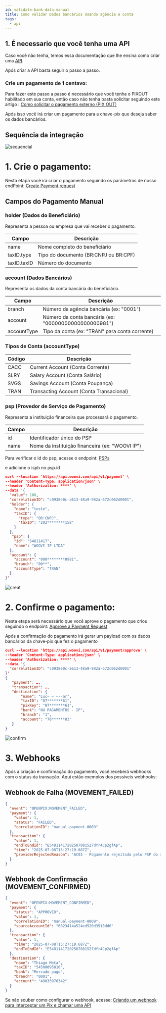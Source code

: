 ```yaml
---
id: validate-bank-data-manual
title: Como validar Dados bancários Usando agência e conta
tags:
  - api
---
```


## 1. É necessario que você tenha uma API

Caso você não tenha, temos essa documentação que lhe ensina como criar uma [API](https://developers.openpix.com.br/en/docs/apis/getting-started-api).

Após criar a API basta seguir o passo a passo.

### Crie um pagamento de 1 centavo:

Para fazer este passo a passo é necessário que você tenha o PIXOUT habilitado em sua conta, então caso não tenha basta solicitar seguindo este artigo : [Como solicitar o pagamento externo (PIX OUT)](https://ajuda.openpix.com.br/pt-br/article/como-solicitar-o-pagamento-externo-pix-out-1qmsnj7/)

Após isso você irá criar um pagamento para a chave-pix que deseja saber os dados bancários.

## Sequência da integração

![sequencial](./__assets__/payment-flow.png)

# 1. Crie o pagamento:

Nesta etapa você irá criar o pagamento seguindo os parâmetros de nosso endPoint: [Create Payment request](<https:///developers.openpix.com.br/api#tag/payment-(request-access)/paths/~1api~1v1~1payment/post>)

## Campos do Pagamento Manual

### holder (Dados do Beneficiário)

Representa a pessoa ou empresa que vai receber o pagamento.

| Campo       | Descrição                             |
| ----------- | ------------------------------------- |
| name        | Nome completo do beneficiário         |
| taxID.type  | Tipo do documento (BR:CNPJ ou BR:CPF) |
| taxID.taxID | Número do documento                   |

### account (Dados Bancários)

Representa os dados da conta bancária do beneficiário.

| Campo       | Descrição                                             |
| ----------- | ----------------------------------------------------- |
| branch      | Número da agência bancária (ex: "0001")               |
| account     | Número da conta bancária (ex: "00000000000000000981") |
| accountType | Tipo da conta (ex: "TRAN" para conta corrente)        |

### Tipos de Conta (accountType)

| Código | Descrição                                |
| ------ | ---------------------------------------- |
| CACC   | Current Account (Conta Corrente)         |
| SLRY   | Salary Account (Conta Salário)           |
| SVGS   | Savings Account (Conta Poupança)         |
| TRAN   | Transacting Account (Conta Transacional) |

### psp (Provedor de Serviço de Pagamento)

Representa a instituição financeira que processará o pagamento.

| Campo | Descrição                                       |
| ----- | ----------------------------------------------- |
| id    | Identificador único do PSP                      |
| name  | Nome da instituição financeira (ex: "WOOVI IP") |

Para verificar o id do psp, acesse o endpoint: [PSPs](https:///developers.openpix.com.br/api#tag/psp/paths/~1api~1v1~1psp/get)

e adicione o ispb no psp.id

```json
curl --location 'https://api.woovi.com/api/v1/payment' \
--header 'Content-Type: application/json' \
--header 'Authorization: ****' \
--data '{
  "value": 100,
  "correlationID": "c0938e0c-a613-48a9-982a-672c062d0001",
  "holder": {
    "name": "teste",
    "taxID": {
      "type": "BR:CNPJ",
      "taxID": "202********158"
    }
  },
   "psp": {
    "id": "54811417",
    "name": "WOOVI IP LTDA"
  },
  "account": {
    "account": "000********0981",
    "branch": "00**",
    "accountType": "TRAN"
  }
}'
```

![creat](./__assets__/request.png)

# 2. Confirme o pagamento:

Nesta etapa será necessário que você aprove o pagamento que criou seguindo o endpoint: [Approve a Payment Request](<https:///developers.openpix.com.br/api#tag/payment-(request-access)/paths/~1api~1v1~1payment~1approve/post>)

Após a confirmação do pagamento irá gerar um payload com os dados bancários da chave-pix que fez o pagamento

```json
curl --location 'https://api.woovi.com/api/v1/payment/approve' \
--header 'Content-Type: application/json' \
--header 'Authorization: ****' \
--data '{
  "correlationID": "c0938e0c-a613-48a9-982a-672c062d0001"
}'
{
   "payment": …,
   "transaction": …,
   "destination": {
       "name": "Luc— – —--ar",
       "taxID": "07*******61",
       "pixKey": "07*******61",
       "bank": "NU PAGAMENTOS - IP",
       "branch": "1",
       "account": "76******03"
   }
}
```

![confirm](./__assets__/confirm-payment.png)

# 3. Webhooks

Após a criação e confirmação do pagamento, você receberá webhooks com o status da transação. Aqui estão exemplos dos possíveis webhooks:

## Webhook de Falha (MOVEMENT_FAILED)

```json
{
  "event": "OPENPIX:MOVEMENT_FAILED",
  "payment": {
    "value": 1,
    "status": "FAILED",
    "correlationID": "manual-payment-0009"
  },
  "transaction": {
    "value": 1,
    "endToEndId": "E54811417202507081527dYr4Cp2gfAp",
    "time": "2025-07-08T15:27:19.687Z",
    "providerRejectedReason": "AC03 - Pagamento rejeitado pelo PSP do recebedor"
  }
}
```

## Webhook de Confirmação (MOVEMENT_CONFIRMED)

```json
{
  "event": "OPENPIX:MOVEMENT_CONFIRMED",
  "payment": {
    "status": "APPROVED",
    "value": 1,
    "correlationID": "manual-payment-0009",
    "sourceAccountId": "6823414a524ed520d3518dd6"
  },
  "transaction": {
    "value": 1,
    "time": "2025-07-08T15:27:19.687Z",
    "endToEndId": "E54811417202507081527dYr4Cp2gfAp"
  },
  "destination": {
    "name": "Thiago Mota",
    "taxID": "54508095810",
    "bank": "Mercado pago",
    "branch": "0001",
    "account": "49033976342"
  }
}
```

Se não souber como configurar o webhook, acesse: [Criando um webhook para interceptar um Pix e chamar uma API](https://developers.openpix.com.br/docs/webhook/platform/webhook-platform-api)
